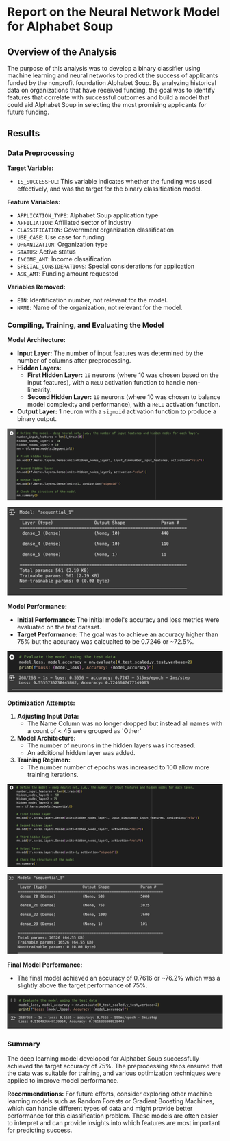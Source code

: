# Report on the Neural Network Model for Alphabet Soup

## Overview of the Analysis

The purpose of this analysis was to develop a binary classifier using machine learning and neural networks to predict the success of applicants funded by the nonprofit foundation Alphabet Soup. By analyzing historical data on organizations that have received funding, the goal was to identify features that correlate with successful outcomes and build a model that could aid Alphabet Soup in selecting the most promising applicants for future funding.

## Results

### Data Preprocessing

**Target Variable:**
- `IS_SUCCESSFUL`: This variable indicates whether the funding was used effectively, and was the target for the binary classification model.

**Feature Variables:**
- `APPLICATION_TYPE`: Alphabet Soup application type
- `AFFILIATION`: Affiliated sector of industry
- `CLASSIFICATION`: Government organization classification
- `USE_CASE`: Use case for funding
- `ORGANIZATION`: Organization type
- `STATUS`: Active status
- `INCOME_AMT`: Income classification
- `SPECIAL_CONSIDERATIONS`: Special considerations for application
- `ASK_AMT`: Funding amount requested

**Variables Removed:**
- `EIN`: Identification number, not relevant for the model.
- `NAME`: Name of the organization, not relevant for the model.

### Compiling, Training, and Evaluating the Model

**Model Architecture:**
- **Input Layer:** The number of input features was determined by the number of columns after preprocessing.
- **Hidden Layers:**
  - **First Hidden Layer:** `10` neurons (where 10 was chosen based on the input features), with a `ReLU` activation function to handle non-linearity.
  - **Second Hidden Layer:** `10` neurons (where 10 was chosen to balance model complexity and performance), with a `ReLU` activation function.
- **Output Layer:** 1 neuron with a `sigmoid` activation function to produce a binary output.

![Model Architecture](Images/Initial_Model_Architecture.png)

![Model Overview](Images/Initial_Model_Overview.png)

**Model Performance:**
- **Initial Performance:** The initial model's accuracy and loss metrics were evaluated on the test dataset.
- **Target Performance:** The goal was to achieve an accuracy higher than 75% but the accuracy was calcualted to be 0.7246 or ~72.5%.

![Initial Results](Images/Initial_Results.png)

**Optimization Attempts:**
1. **Adjusting Input Data:**
   - The Name Column was no longer dropped but instead all names with a count of < 45 were grouped as 'Other'
2. **Model Architecture:**
   - The number of neurons in the hidden layers was increased.
   - An additional hidden layer was added.
3. **Training Regimen:**
   - The number number of epochs was increased to 100 allow more training iterations.
   
![Optimized Model Architecture](Images/Optimized_Model_Architecture.png)

![Optimized Model Overview](Images/Optimized_Model_Overview.png)

**Final Model Performance:**
- The final model achieved an accuracy of 0.7616 or ~76.2% which was a slightly above the target performance of 75%.

![Final Results](Images/Optimized_Results.png)

### Summary

The deep learning model developed for Alphabet Soup successfully achieved the target accuracy of 75%. The preprocessing steps ensured that the data was suitable for training, and various optimization techniques were applied to improve model performance.

**Recommendations:**
For future efforts, consider exploring other machine learning models such as Random Forests or Gradient Boosting Machines, which can handle different types of data and might provide better performance for this classification problem. These models are often easier to interpret and can provide insights into which features are most important for predicting success.